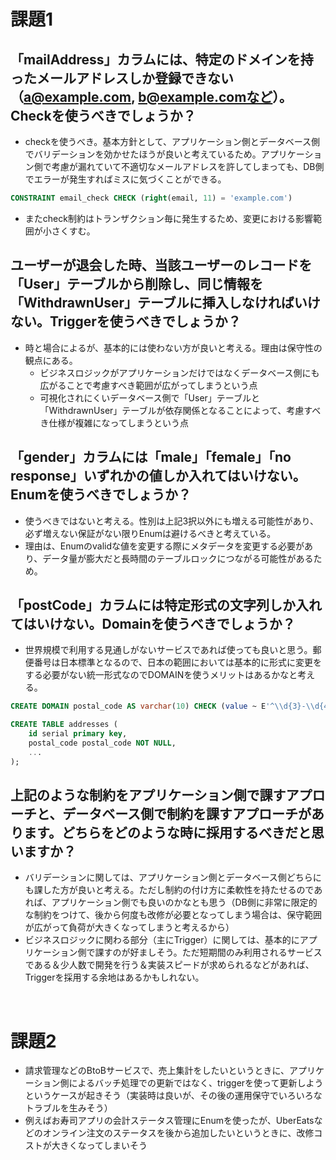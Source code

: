 # 課題1

## 「mailAddress」カラムには、特定のドメインを持ったメールアドレスしか登録できない（a@example.com, b@example.comなど）。Checkを使うべきでしょうか？

 - checkを使うべき。基本方針として、アプリケーション側とデータベース側でバリデーションを効かせたほうが良いと考えているため。アプリケーション側で考慮が漏れていて不適切なメールアドレスを許してしまっても、DB側でエラーが発生すればミスに気づくことができる。

```sql
CONSTRAINT email_check CHECK (right(email, 11) = 'example.com')
```

 - またcheck制約はトランザクション毎に発生するため、変更における影響範囲が小さくすむ。

## ユーザーが退会した時、当該ユーザーのレコードを「User」テーブルから削除し、同じ情報を「WithdrawnUser」テーブルに挿入しなければいけない。Triggerを使うべきでしょうか？

 - 時と場合によるが、基本的には使わない方が良いと考える。理由は保守性の観点にある。
   - ビジネスロジックがアプリケーションだけではなくデータベース側にも広がることで考慮すべき範囲が広がってしまうという点
   - 可視化されにくいデータベース側で「User」テーブルと「WithdrawnUser」テーブルが依存関係となることによって、考慮すべき仕様が複雑になってしまうという点


## 「gender」カラムには「male」「female」「no response」いずれかの値しか入れてはいけない。Enumを使うべきでしょうか？

 - 使うべきではないと考える。性別は上記3択以外にも増える可能性があり、必ず増えない保証がない限りEnumは避けるべきと考えている。
 - 理由は、Enumのvalidな値を変更する際にメタデータを変更する必要があり、データ量が膨大だと長時間のテーブルロックにつながる可能性があるため。


## 「postCode」カラムには特定形式の文字列しか入れてはいけない。Domainを使うべきでしょうか？

 - 世界規模で利用する見通しがないサービスであれば使っても良いと思う。郵便番号は日本標準となるので、日本の範囲においては基本的に形式に変更をする必要がない統一形式なのでDOMAINを使うメリットはあるかなと考える。

```sql
CREATE DOMAIN postal_code AS varchar(10) CHECK (value ~ E'^\\d{3}-\\d{4}$');

CREATE TABLE addresses (
    id serial primary key,
    postal_code postal_code NOT NULL,
    ...
);

```


## 上記のような制約をアプリケーション側で課すアプローチと、データベース側で制約を課すアプローチがあります。どちらをどのような時に採用するべきだと思いますか？

 - バリデーションに関しては、アプリケーション側とデータベース側どちらにも課した方が良いと考える。ただし制約の付け方に柔軟性を持たせるのであれば、アプリケーション側でも良いのかなとも思う（DB側に非常に限定的な制約をつけて、後から何度も改修が必要となってしまう場合は、保守範囲が広がって負荷が大きくなってしまうと考えるから）
 - ビジネスロジックに関わる部分（主にTrigger）に関しては、基本的にアプリケーション側で課すのが好ましそう。ただ短期間のみ利用されるサービスである＆少人数で開発を行う＆実装スピードが求められるなどがあれば、Triggerを採用する余地はあるかもしれない。

<br>

# 課題2

 - 請求管理などのBtoBサービスで、売上集計をしたいというときに、アプリケーション側によるバッチ処理での更新ではなく、triggerを使って更新しようというケースが起きそう（実装時は良いが、その後の運用保守でいろいろなトラブルを生みそう）
 - 例えばお寿司アプリの会計ステータス管理にEnumを使ったが、UberEatsなどのオンライン注文のステータスを後から追加したいというときに、改修コストが大きくなってしまいそう